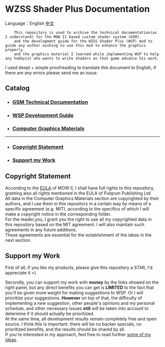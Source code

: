 # WZSS Shader Plus Documentation
Language：English [中文](./README.md) 
  
        This repository is used to archive the technical documentation(as I understand) for the MOW II based custom shader system (GSM).
        and the development guide for the WZSS Shader Plus (WSP) mod to guide any author wishing to use this mod to enhance the graphics properly.
        and the graphics material I learned while implementing WSP to help any hobbyist who wants to write shaders on that game advance his work.
        
I used deepl + simple proofreading to translate this document to English, if there are any errors please send me an issue.
  
## Catalog
* ### [GSM Technical Documentation](./en/GSMDoc/menu.md)
* ### [WSP Development Guide](./en/WSPDoc/menu.md)
* ### [Computer Graphics Materials](./en/CGDoc/menu.md)
---
  
* ### [Copyright Statement](#Copyright-Statement)
* ### [Support my Work](#Support-my-Work)
## Copyright Statement
According to the [EULA](https://store.steampowered.com//eula/1128860_eula_0)  of MOW II, I shall have full rights to this repository, granting also all rights mentioned in the EULA of Fulqrum Publishing Ltd.  
All data in the Computer Graphics Materials section are copyrighted by their authors, and I use them in this repository in a certain way by means of a specific agreement (e.g. MIT), according to the specifics of which I will make a copyright notice in the corresponding folder.  
For the reader,you, I grant you the right to use all my copyrighted data in this repository based on the MIT agreement. I will also maintain such agreements in any future additions.  
These agreements are essential for the establishment of the ideas in the next section.  
## Support my Work
First of all, if you like my products, please give this repository a STAR, I'd appreciate it =)  
  
Secondly, you can support my work with **money** by the links showed on the right panel, but any direct benefits you can get is **LIMITED** to the fact that you'll be given more weight for making suggestions to WSP. Or I will prioritize your suggestions. **However** on top of that, the difficulty of implementing a new suggestion, other people's opinions and my personal schedule, and other necessary issues **still** will be taken into account to determine if it should actually be prioritized.  
At the same time, all development results remain completely free and open source. I think this is important: there will be no backer specials, no prioritized benefits, and the results should be shared by all.  
If you're interested in my approach, feel free to read further [some of my ideas](./en/additional/openSource.md).  